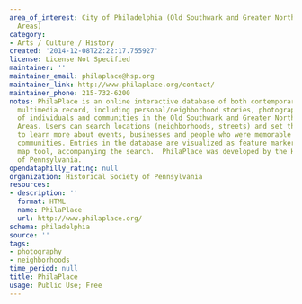 ```yaml
---
area_of_interest: City of Philadelphia (Old Southwark and Greater Northern Liberties
  Areas)
category:
- Arts / Culture / History
created: '2014-12-08T22:22:17.755927'
license: License Not Specified
maintainer: ''
maintainer_email: philaplace@hsp.org
maintainer_link: http://www.philaplace.org/contact/
maintainer_phone: 215-732-6200
notes: PhilaPlace is an online interactive database of both contemporary and historical
  multimedia record, including personal/neighborhood stories, photography, and video,
  of individuals and communities in the Old Southwark and Greater Northern Liberties
  Areas. Users can search locations (neighborhoods, streets) and set thematic parameters
  to learn more about events, businesses and people who were memorable to the different
  communities. Entries in the database are visualized as feature markers in an interactive
  map tool, accompanying the search.  PhilaPlace was developed by the Historical Society
  of Pennsylvania.
opendataphilly_rating: null
organization: Historical Society of Pennsylvania
resources:
- description: ''
  format: HTML
  name: PhilaPlace
  url: http://www.philaplace.org/
schema: philadelphia
source: ''
tags:
- photography
- neighborhoods
time_period: null
title: PhilaPlace
usage: Public Use; Free
---
```

